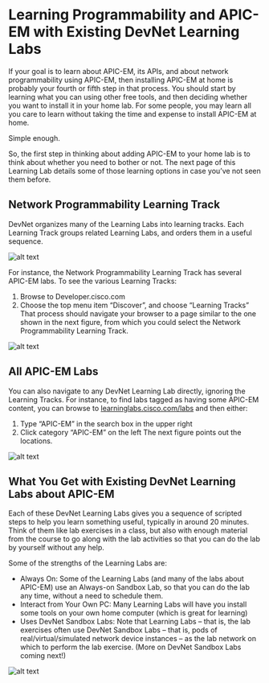 
# Learning Programmability and APIC-EM with Existing DevNet Learning Labs
If your goal is to learn about APIC-EM, its APIs, and about network programmability using APIC-EM, then installing APIC-EM at home is probably your fourth or fifth step in that process. You should start by learning what you can using other free tools, and then deciding whether you want to install it in your home lab. For some people, you may learn all you care to learn without taking the time and expense to install APIC-EM at home. 

Simple enough. 

So, the first step in thinking about adding APIC-EM to your home lab is to think about whether you need to bother or not. The next page of this Learning Lab details some of those learning options in case you’ve not seen them before.

## Network Programmability Learning Track
DevNet organizes many of the Learning Labs into learning tracks. Each Learning Track groups related Learning Labs, and orders them in a useful sequence. 

![alt text](/posts/files/home-lab-network/assets/images/apic-2.png)
 
For instance, the Network Programmability Learning Track has several APIC-EM labs. To see the various Learning Tracks:
1.	Browse to Developer.cisco.com
2.	Choose the top menu item “Discover”, and choose “Learning Tracks”
That process should navigate your browser to a page similar to the one shown in the next figure, from which you could select the Network Programmability Learning Track.

![alt text](/posts/files/home-lab-network/assets/images/apic-3.png)
 
## All APIC-EM Labs
You can also navigate to any DevNet Learning Lab directly, ignoring the Learning Tracks. For instance, to find labs tagged as having some APIC-EM content, you can browse to [learninglabs.cisco.com/labs]( https://learninglabs.cisco.com/labs) and then either:
1. Type “APIC-EM” in the search box in the upper right
1. Click category “APIC-EM” on the left
The next figure points out the locations.

![alt text](/posts/files/home-lab-network/assets/images/apic-4.png)
 
## What You Get with Existing DevNet Learning Labs about APIC-EM
Each of these DevNet Learning Labs gives you a sequence of scripted steps to help you learn something useful, typically in around 20 minutes. Think of them like lab exercises in a class, but also with enough material from the course to go along with the lab activities so that you can do the lab by yourself without any help. 

Some of the strengths of the Learning Labs are:

- Always On: Some of the Learning Labs (and many of the labs about APIC-EM) use an Always-on Sandbox Lab, so that you can do the lab any time, without a need to schedule them.
- Interact from Your Own PC: Many Learning Labs will have you install some tools on your own home computer (which is great for learning)
- Uses DevNet Sandbox Labs: Note that Learning Labs – that is, the lab exercises often use DevNet Sandbox Labs – that is, pods of real/virtual/simulated network device instances – as the lab network on which to perform the lab exercise. (More on DevNet Sandbox Labs coming next!)

![alt text](/posts/files/home-lab-network/assets/images/apic-5.png)

